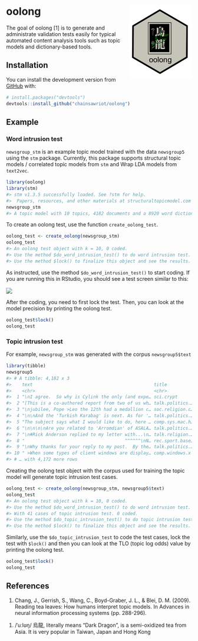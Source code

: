 
<!-- README.md is generated from README.Rmd. Please edit that file -->

# oolong <img src="man/figures/oolong_logo.png" align="right" height="200" />

<!-- badges: start -->

<!-- badges: end -->

The goal of oolong \[1\] is to generate and administrate validation
tests easily for typical automated content analysis tools such as topic
models and dictionary-based tools.

## Installation

You can install the development version from
[GitHub](https://github.com/) with:

``` r
# install.packages("devtools")
devtools::install_github("chainsawriot/oolong")
```

## Example

### Word intrusion test

`newsgroup_stm` is an example topic model trained with the data
`newsgroup5` using the `stm` package. Currently, this package supports
structural topic models / correlated topic models from `stm` and Wrap
LDA models from `text2vec`.

``` r
library(oolong)
library(stm)
#> stm v1.3.5 successfully loaded. See ?stm for help. 
#>  Papers, resources, and other materials at structuraltopicmodel.com
newsgroup_stm
#> A topic model with 10 topics, 4182 documents and a 8920 word dictionary.
```

To create an oolong test, use the function `create_oolong_test`.

``` r
oolong_test <- create_oolong(newsgroup_stm)
oolong_test
#> An oolong test object with k = 10, 0 coded.
#> Use the method $do_word_intrusion_test() to do word intrusion test.
#> Use the method $lock() to finalize this object and see the results.
```

As instructed, use the method `$do_word_intrusion_test()` to start
coding. If you are running this in RStudio, you should see a test screen
similar to this:

<img src="man/figures/oolong_demo.gif" align="center" />

After the coding, you need to first lock the test. Then, you can look at
the model precision by printing the oolong test.

``` r
oolong_test$lock()
oolong_test
```

### Topic intrusion test

For example, `newsgroup_stm` was generated with the corpus
`newsgroup5$text`

``` r
library(tibble)
newsgroup5
#> # A tibble: 4,182 x 3
#>    text                                              title           ntoken
#>    <chr>                                             <chr>            <int>
#>  1 "\nI agree.  So why is Cylink the only (and expe… sci.crypt          302
#>  2 "[This is a co-authored report from two of us wh… talk.politics.…   2900
#>  3 "\njubilee, Pope >Leo the 12th had a medallion c… soc.religion.c…    463
#>  4 "\n\nAnd the 'Turkish Karabag' is next. As for '… talk.politics.…    929
#>  5 "The subject says what I would like to do, here … comp.sys.mac.h…    218
#>  6 "\n\n\n\nAre you related to 'Arromdian' of ASALA… talk.politics.…    920
#>  7 "\n#Rick Anderson replied to my letter with...\n… talk.religion.…   1760
#>  8 "                                      ^^^^^^\nN… rec.sport.base…    302
#>  9 "\nWhy thanks for your reply to my post.  By the… talk.politics.…    158
#> 10 " >When some types of client windows are display… comp.windows.x     158
#> # … with 4,172 more rows
```

Creating the oolong test object with the corpus used for training the
topic model will generate topic intrusion test cases.

``` r
oolong_test <- create_oolong(newsgroup_stm, newsgroup5$text)
oolong_test
#> An oolong test object with k = 10, 0 coded.
#> Use the method $do_word_intrusion_test() to do word intrusion test.
#> With 41 cases of topic intrusion test. 0 coded.
#> Use the method $do_topic_intrusion_test() to do topic intrusion test.
#> Use the method $lock() to finalize this object and see the results.
```

Similarly, use the `$do_topic_intrusion_test` to code the test cases,
lock the test with `$lock()` and then you can look at the TLO (topic log
odds) value by printing the oolong test.

``` r
oolong_test$lock()
oolong_test
```

## References

1.  Chang, J., Gerrish, S., Wang, C., Boyd-Graber, J. L., & Blei, D. M.
    (2009). Reading tea leaves: How humans interpret topic models. In
    Advances in neural information processing systems (pp. 288-296).

<!-- end list -->

1.  /ˈuːlʊŋ/ 烏龍, literally means “Dark Dragon”, is a semi-oxidized tea
    from Asia. It is very popular in Taiwan, Japan and Hong Kong
